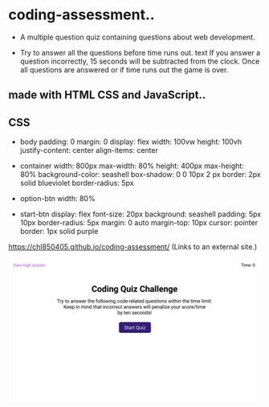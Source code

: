 # coding-assessment..

* A multiple question quiz containing questions about web development.

* Try to answer all the questions before time runs out.
text If you answer a question incorrectly, 15 seconds will be subtracted from the clock.
Once all questions are answered or if time runs out the game is over.

## made with HTML CSS and JavaScript..

## CSS

* body 
    padding: 0
    margin: 0
    display: flex
    width: 100vw
    height: 100vh
    justify-content: center
    align-items: center

* container 
    width: 800px
    max-width: 80%
    height: 400px
    max-height: 80%
    background-color: seashell
    box-shadow: 0 0 10px 2 px
    border: 2px solid blueviolet
    border-radius: 5px

* option-btn 
    width: 80%

* start-btn 
    display: flex
    font-size: 20px
    background: seashell
    padding: 5px 10px
    border-radius: 5px
    margin: 0 auto
    margin-top: 10px
    cursor: pointer
    border: 1px solid purple

https://chl850405.github.io/coding-assessment/ (Links to an external site.) 

![](./assets/gif/mock.gif)